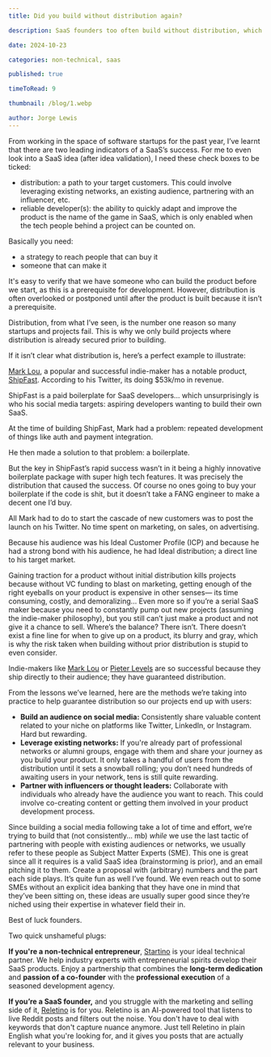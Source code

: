 ```yaml
---
title: Did you build without distribution again?

description: SaaS founders too often build without distribution, which is a recipe for failure. I'll explain why and how we try to avoid it.

date: 2024-10-23

categories: non-technical, saas

published: true

timeToRead: 9

thumbnail: /blog/1.webp

author: Jorge Lewis
---
```

From working in the space of software startups for the past year, I’ve learnt that there are two leading indicators of a SaaS’s success. For me to even look into a SaaS idea (after idea validation), I need these check boxes to be ticked:

- distribution: a path to your target customers. This could involve leveraging existing networks, an existing audience, partnering with an influencer, etc.
- reliable developer(s): the ability to quickly adapt and improve the product is the name of the game in SaaS, which is only enabled when the tech people behind a project can be counted on.

Basically you need:

- a strategy to reach people that can buy it
- someone that can make it

It's easy to verify that we have someone who can build the product before we start, as this is a prerequisite for development. However, distribution is often overlooked or postponed until after the product is built because it isn’t a prerequisite.

Distribution, from what I’ve seen, is the number one reason so many startups and projects fail. This is why we only build projects where distribution is already secured prior to building.

If it isn’t clear what distribution is, here’s a perfect example to illustrate:

[Mark Lou](https://x.com/marc_louvion), a popular and successful indie-maker has a notable product, [ShipFast](https://shipfa.st/). According to his Twitter, its doing $53k/mo in revenue.

ShipFast is a paid boilerplate for SaaS developers… which unsurprisingly is who his social media targets: aspiring developers wanting to build their own SaaS.

At the time of building ShipFast, Mark had a problem: repeated development of things like auth and payment integration.

He then made a solution to that problem: a boilerplate.

But the key in ShipFast’s rapid success wasn’t in it being a highly innovative boilerplate package with super high tech features. It was precisely the distribution that caused the success. Of course no ones going to buy your boilerplate if the code is shit, but it doesn’t take a FANG engineer to make a decent one I’d buy.

All Mark had to do to start the cascade of new customers was to post the launch on his Twitter. No time spent on marketing, on sales, on advertising.

Because his audience was his Ideal Customer Profile (ICP) and because he had a strong bond with his audience, he had Ideal distribution; a direct line to his target market.

Gaining traction for a product without initial distribution kills projects because without VC funding to blast on marketing, getting enough of the right eyeballs on your product is expensive in other senses— its time consuming, costly, and demoralizing… Even more so if you’re a serial SaaS maker because you need to constantly pump out new projects (assuming the indie-maker philosophy), but you still can’t just make a product and not give it a chance to sell. Where’s the balance? There isn’t. There doesn’t exist a fine line for when to give up on a product, its blurry and gray, which is why the risk taken when building without prior distribution is stupid to even consider.

Indie-makers like [Mark Lou](https://x.com/marc_louvion) or [Pieter Levels](https://twitter.com/levelsio) are so successful because they ship directly to their audience; they have guaranteed distribution.

From the lessons we’ve learned, here are the methods we’re taking into practice to help guarantee distribution so our projects end up with users:

- **Build an audience on social media:** Consistently share valuable content related to your niche on platforms like Twitter, LinkedIn, or Instagram. Hard but rewarding.
- **Leverage existing networks:** If you're already part of professional networks or alumni groups, engage with them and share your journey as you build your product. It only takes a handful of users from the distribution until it sets a snowball rolling; you don’t need hundreds of awaiting users in your network, tens is still quite rewarding.
- **Partner with influencers or thought leaders:** Collaborate with individuals who already have the audience you want to reach. This could involve co-creating content or getting them involved in your product development process.

Since building a social media following take a lot of time and effort, we’re trying to build that (not consistently… mb) *while* we use the last tactic of partnering with people with existing audiences or networks, we usually refer to these people as Subject Matter Experts (SME). This one is great since all it requires is a valid SaaS idea (brainstorming is prior), and an email pitching it to them. Create a proposal with (arbitrary) numbers and the part each side plays. It’s quite fun as well I’ve found. We even reach out to some SMEs without an explicit idea banking that they have one in mind that they’ve been sitting on, these ideas are usually super good since they’re niched using their expertise in whatever field their in.

Best of luck founders.

Two quick unshameful plugs:

**If you're a non-technical entrepreneur**, [Startino](https://starti.no) is your ideal technical partner. We help industry experts with entrepreneurial spirits develop their SaaS products. Enjoy a partnership that combines the **long-term dedication** and **passion of a co-founder** with the **professional execution** of a seasoned development agency.

**If you’re a SaaS founder,** and you struggle with the marketing and selling side of it, [Reletino](https://releti.no) is for you. Reletino is an AI-powered tool that listens to live Reddit posts and filters out the noise. You don't have to deal with keywords that don't capture nuance anymore. Just tell Reletino in plain English what you're looking for, and it gives you posts that are actually relevant to your business.